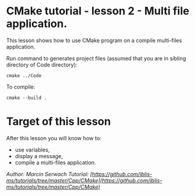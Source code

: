 # CMake tutorial - lesson 2 - Multi file application.
This lesson shows how to use CMake program on a compile multi-files application. 

Run command to generates project files (assumed that you are in sibling directory of Code directory):
```
cmake ../Code
```
To compile:
```
cmake --build .
```

# Target of this lesson
After this lesson you will know how to:
- use variables,
- display a message,
- compile a multi-files application.


*Author: Marcin Serwach*
*Tutorial: [https://github.com/iblis-ms/tutorials/tree/master/Cpp/CMake](https://github.com/iblis-ms/tutorials/tree/master/Cpp/CMake)*
